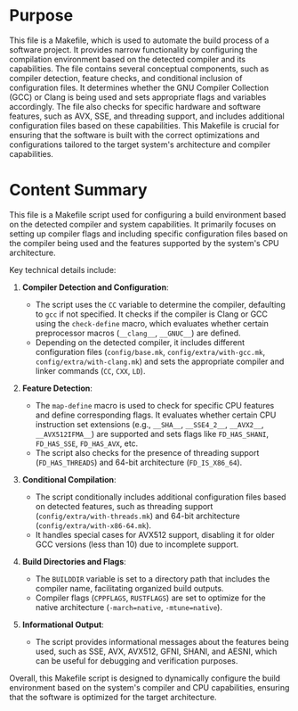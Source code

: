 # Purpose
This file is a Makefile, which is used to automate the build process of a software project. It provides narrow functionality by configuring the compilation environment based on the detected compiler and its capabilities. The file contains several conceptual components, such as compiler detection, feature checks, and conditional inclusion of configuration files. It determines whether the GNU Compiler Collection (GCC) or Clang is being used and sets appropriate flags and variables accordingly. The file also checks for specific hardware and software features, such as AVX, SSE, and threading support, and includes additional configuration files based on these capabilities. This Makefile is crucial for ensuring that the software is built with the correct optimizations and configurations tailored to the target system's architecture and compiler capabilities.
# Content Summary
This file is a Makefile script used for configuring a build environment based on the detected compiler and system capabilities. It primarily focuses on setting up compiler flags and including specific configuration files based on the compiler being used and the features supported by the system's CPU architecture.

Key technical details include:

1. **Compiler Detection and Configuration**: 
   - The script uses the `CC` variable to determine the compiler, defaulting to `gcc` if not specified. It checks if the compiler is Clang or GCC using the `check-define` macro, which evaluates whether certain preprocessor macros (`__clang__`, `__GNUC__`) are defined.
   - Depending on the detected compiler, it includes different configuration files (`config/base.mk`, `config/extra/with-gcc.mk`, `config/extra/with-clang.mk`) and sets the appropriate compiler and linker commands (`CC`, `CXX`, `LD`).

2. **Feature Detection**:
   - The `map-define` macro is used to check for specific CPU features and define corresponding flags. It evaluates whether certain CPU instruction set extensions (e.g., `__SHA__`, `__SSE4_2__`, `__AVX2__`, `__AVX512IFMA__`) are supported and sets flags like `FD_HAS_SHANI`, `FD_HAS_SSE`, `FD_HAS_AVX`, etc.
   - The script also checks for the presence of threading support (`FD_HAS_THREADS`) and 64-bit architecture (`FD_IS_X86_64`).

3. **Conditional Compilation**:
   - The script conditionally includes additional configuration files based on detected features, such as threading support (`config/extra/with-threads.mk`) and 64-bit architecture (`config/extra/with-x86-64.mk`).
   - It handles special cases for AVX512 support, disabling it for older GCC versions (less than 10) due to incomplete support.

4. **Build Directories and Flags**:
   - The `BUILDDIR` variable is set to a directory path that includes the compiler name, facilitating organized build outputs.
   - Compiler flags (`CPPFLAGS`, `RUSTFLAGS`) are set to optimize for the native architecture (`-march=native`, `-mtune=native`).

5. **Informational Output**:
   - The script provides informational messages about the features being used, such as SSE, AVX, AVX512, GFNI, SHANI, and AESNI, which can be useful for debugging and verification purposes.

Overall, this Makefile script is designed to dynamically configure the build environment based on the system's compiler and CPU capabilities, ensuring that the software is optimized for the target architecture.
